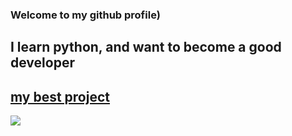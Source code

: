 ### Welcome to my github profile)

## I learn python, and want to become a good developer

## [my best project](https://github.com/EfimkaFeeD/pygameProject)

![](https://media.discordapp.net/attachments/1058423758781698088/1063127082017767564/Picsart_23-01-12_19-07-18-368.jpg)
